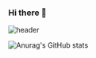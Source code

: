 ### Hi there 👋

![header](https://capsule-render.vercel.app/api?type=wave&color=red&height=300&section=header&text=chansung%20github!&fontSize=90)

![Anurag's GitHub stats](https://github-readme-stats.vercel.app/api?username=pork1375&show_icons=true&theme=radical)
